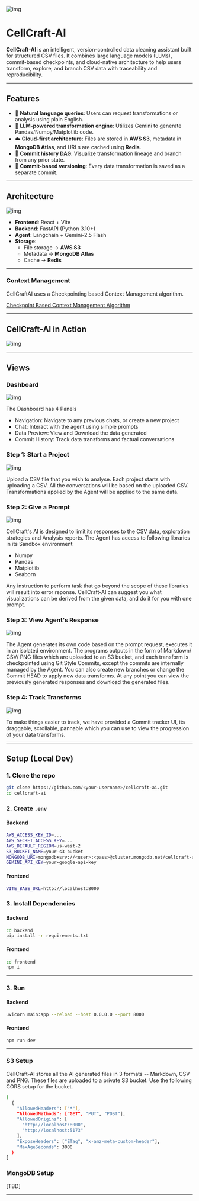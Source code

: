 ![img](https://github.com/Aditya-Dawadikar/cell-craft-ai/blob/master/frontend/src/assets/logo.svg)

# CellCraft-AI

**CellCraft-AI** is an intelligent, version-controlled data cleaning assistant built for structured CSV files. It combines large language models (LLMs), commit-based checkpoints, and cloud-native architecture to help users transform, explore, and branch CSV data with traceability and reproducibility.

---

## Features

- 💬 **Natural language queries**: Users can request transformations or analysis using plain English.
- 🤖 **LLM-powered transformation engine**: Utilizes Gemini to generate Pandas/Numpy/Matplotlib code.
- ☁️ **Cloud-first architecture**: Files are stored in **AWS S3**, metadata in **MongoDB Atlas**, and URLs are cached using **Redis**.
- 🌲 **Commit history DAG**: Visualize transformation lineage and branch from any prior state.
- 🔁 **Commit-based versioning**: Every data transformation is saved as a separate commit.

---

## Architecture

![img](https://github.com/Aditya-Dawadikar/cell-craft-ai/blob/master/docs/cellcraft-ai-architecture.png)

- **Frontend**: React + Vite
- **Backend**: FastAPI (Python 3.10+)
- **Agent**: Langchain + Gemini-2.5 Flash
- **Storage**: 
  - File storage → **AWS S3**
  - Metadata → **MongoDB Atlas**
  - Cache → **Redis**

---

### Context Management

CellCraftAI uses a Checkpointing based Context Management algorithm.

[Checkpoint Based Context Management Algorithm](https://github.com/Aditya-Dawadikar/cell-craft-ai/blob/docs/docs/ContextCondensation.md)

---

## CellCraft-AI in Action

![img](https://github.com/Aditya-Dawadikar/cell-craft-ai/blob/master/docs/CellCraftAI-Demo.gif)

---

## Views
### Dashboard
![img](https://github.com/Aditya-Dawadikar/cell-craft-ai/blob/master/docs/dashboard.png)

The Dashboard has 4 Panels
- Navigation: Navigate to any previous chats, or create a new project
- Chat: Interact with the agent using simple prompts
- Data Preview: View and Download the data generated
- Commit History: Track data transforms and factual conversations

### Step 1: Start a Project
![img](https://github.com/Aditya-Dawadikar/cell-craft-ai/blob/master/docs/create-project.png)

Upload a CSV file that you wish to analyse. Each project starts with uploading a CSV. All the conversations will be based on the uploaded CSV. Transformations applied by the Agent will be applied to the same data.

### Step 2: Give a Prompt
![img](https://github.com/Aditya-Dawadikar/cell-craft-ai/blob/master/docs/Chat.png)

CellCraft's AI is designed to limit its responses to the CSV data, exploration strategies and Analysis reports.
The Agent has access to following libraries in its Sandbox environment
- Numpy
- Pandas
- Matplotlib
- Seaborn

Any instruction to perform task that go beyond the scope of these libraries will result into error reponse.
CellCraft-AI can suggest you what visualizations can be derived from the given data, and do it for you with one prompt.

### Step 3: View Agent's Response
![img](https://github.com/Aditya-Dawadikar/cell-craft-ai/blob/master/docs/DataOutput.png)

The Agent generates its own code based on the prompt request, executes it in an isolated environment. The programs outputs in the form of Markdown/ CSV/ PNG files which are uploaded to an S3 bucket, and each transform is checkpointed using Git Style Commits, except the commits are internally managed by the Agent. You can also create new branches or change the Commit HEAD to apply new data transforms. At any point you can view the previously generated responses and download the generated files.

### Step 4: Track Transforms
![img](https://github.com/Aditya-Dawadikar/cell-craft-ai/blob/master/docs/Commit-DAG.png)

To make things easier to track, we have provided a Commit tracker UI, its draggable, scrollable, pannable which you can use to view the progression of your data transforms.

---

## Setup (Local Dev)

### 1. Clone the repo

```bash
git clone https://github.com/<your-username>/cellcraft-ai.git
cd cellcraft-ai
```

### 2. Create ```.env```

#### Backend

```bash
AWS_ACCESS_KEY_ID=...
AWS_SECRET_ACCESS_KEY=...
AWS_DEFAULT_REGION=us-west-2
S3_BUCKET_NAME=your-s3-bucket
MONGODB_URI=mongodb+srv://<user>:<pass>@cluster.mongodb.net/cellcraft-ai
GEMINI_API_KEY=your-google-api-key
```

#### Frontend

```bash
VITE_BASE_URL=http://localhost:8000
```

### 3. Install Dependencies

#### Backend
```bash
cd backend
pip install -r requirements.txt
```

#### Frontend
```bash
cd frontend
npm i
```

---
### 3. Run

#### Backend
```bash
uvicorn main:app --reload --host 0.0.0.0 --port 8000
```

#### Frontend
```
npm run dev
```

---

### S3 Setup

CellCraft-AI stores all the AI generated files in 3 formats -- Markdown, CSV and PNG. These files are uploaded to a private S3 bucket. Use the following CORS setup for the bucket.

```bash
[
  {
    "AllowedHeaders": ["*"],
    "AllowedMethods": ["GET", "PUT", "POST"],
    "AllowedOrigins": [
      "http://localhost:8000",
      "http://localhost:5173"
    ],
    "ExposeHeaders": ["ETag", "x-amz-meta-custom-header"],
    "MaxAgeSeconds": 3000
  }
]
```

### MongoDB Setup
[TBD]

---

